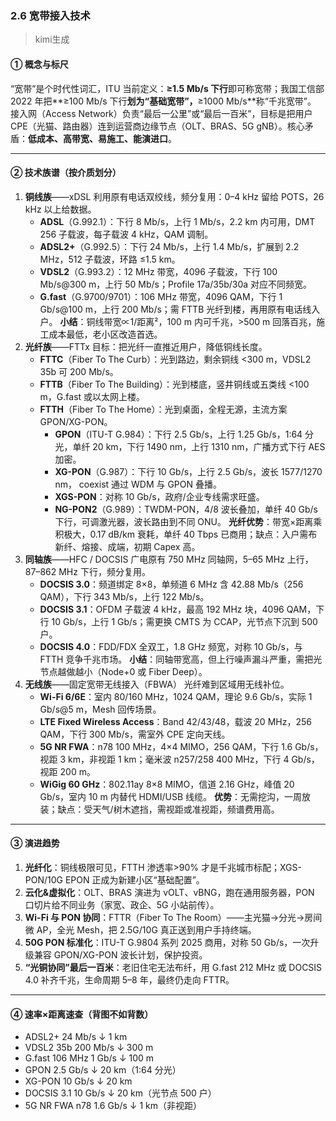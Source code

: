 ### 2.6 宽带接入技术

> kimi生成

#### ① 概念与标尺

“宽带”是个时代性词汇，ITU 当前定义：**≥1.5 Mb/s 下行**即可称宽带；我国工信部 2022 年把**≥100 Mb/s 下行**划为“基础宽带”，**≥1000 Mb/s**称“千兆宽带”。
接入网（Access Network）负责“最后一公里”或“最后一百米”，目标是把用户 CPE（光猫、路由器）连到运营商边缘节点（OLT、BRAS、5G gNB）。核心矛盾：**低成本、高带宽、易施工、能演进口**。

------

#### ② 技术族谱（按介质划分）

1. **铜线族**——xDSL
	利用原有电话双绞线，频分复用：0–4 kHz 留给 POTS，26 kHz 以上给数据。
	- **ADSL**（G.992.1）：下行 8 Mb/s，上行 1 Mb/s，2.2 km 内可用，DMT 256 子载波，每子载波 4 kHz，QAM 调制。
	- **ADSL2+**（G.992.5）：下行 24 Mb/s，上行 1.4 Mb/s，扩展到 2.2 MHz，512 子载波，环路 ≤1.5 km。
	- **VDSL2**（G.993.2）：12 MHz 带宽，4096 子载波，下行 100 Mb/s@300 m，上行 50 Mb/s；Profile 17a/35b/30a 对应不同频宽。
	- **G.fast**（G.9700/9701）：106 MHz 带宽，4096 QAM，下行 1 Gb/s@100 m，上行 200 Mb/s；需 FTTB 光纤到楼，再用原有电话线入户。
		**小结**：铜线带宽∝1/距离²，100 m 内可千兆，>500 m 回落百兆，施工成本最低，老小区改造首选。
2. **光纤族**——FTTx
	目标：把光纤一直推近用户，降低铜线长度。
	- **FTTC**（Fiber To The Curb）：光到路边，剩余铜线 <300 m，VDSL2 35b 可 200 Mb/s。
	- **FTTB**（Fiber To The Building）：光到楼底，竖井铜线或五类线 <100 m，G.fast 或以太网上楼。
	- **FTTH**（Fiber To The Home）：光到桌面，全程无源，主流方案 GPON/XG-PON。
		- **GPON**（ITU-T G.984）：下行 2.5 Gb/s，上行 1.25 Gb/s，1:64 分光，单纤 20 km，下行 1490 nm，上行 1310 nm，广播方式下行 AES 加密。
		- **XG-PON**（G.987）：下行 10 Gb/s，上行 2.5 Gb/s，波长 1577/1270 nm， coexist 通过 WDM 与 GPON 叠播。
		- **XGS-PON**：对称 10 Gb/s，政府/企业专线需求旺盛。
		- **NG-PON2**（G.989）：TWDM-PON，4/8 波长叠加，单纤 40 Gb/s 下行，可调激光器，波长路由到不同 ONU。
			**光纤优势**：带宽×距离乘积极大，0.17 dB/km 衰耗，单纤 40 Tbps 已商用；缺点：入户需布新纤、熔接、成端，初期 Capex 高。
3. **同轴族**——HFC / DOCSIS
	广电原有 750 MHz 同轴网，5–65 MHz 上行，87–862 MHz 下行，频分复用。
	- **DOCSIS 3.0**：频道绑定 8×8，单频道 6 MHz 含 42.88 Mb/s（256 QAM），下行 343 Mb/s，上行 122 Mb/s。
	- **DOCSIS 3.1**：OFDM 子载波 4 kHz，最高 192 MHz 块，4096 QAM，下行 10 Gb/s，上行 1 Gb/s；需更换 CMTS 为 CCAP，光节点下沉到 500 户。
	- **DOCSIS 4.0**：FDD/FDX 全双工，1.8 GHz 频宽，对称 10 Gb/s，与 FTTH 竞争千兆市场。
		**小结**：同轴带宽高，但上行噪声漏斗严重，需把光节点越做越小（Node+0 或 Fiber Deep）。
4. **无线族**——固定宽带无线接入（FBWA）
	光纤难到区域用无线补位。
	- **Wi-Fi 6/6E**：室内 80/160 MHz，1024 QAM，理论 9.6 Gb/s，实际 1 Gb/s@5 m，Mesh 回传场景。
	- **LTE Fixed Wireless Access**：Band 42/43/48，载波 20 MHz，256 QAM，下行 300 Mb/s，需室外 CPE 定向天线。
	- **5G NR FWA**：n78 100 MHz，4×4 MIMO，256 QAM，下行 1.6 Gb/s，视距 3 km，非视距 1 km；毫米波 n257/258 400 MHz，下行 4 Gb/s，视距 200 m。
	- **WiGig 60 GHz**：802.11ay 8×8 MIMO，信道 2.16 GHz，峰值 20 Gb/s，室内 10 m 内替代 HDMI/USB 线缆。
		**优势**：无需挖沟，一周放装；缺点：受天气/树木遮挡，需视距或准视距，频谱费用高。

------

#### ③ 演进趋势

1. **光纤化**：铜线极限可见，FTTH 渗透率>90% 才是千兆城市标配；XGS-PON/10G EPON 正成为新建小区“基础配置”。
2. **云化&虚拟化**：OLT、BRAS 演进为 vOLT、vBNG，跑在通用服务器，PON 口切片给不同业务（家宽、政企、5G 小站前传）。
3. **Wi-Fi 与 PON 协同**：FTTR（Fiber To The Room）——主光猫→分光→房间微 AP，全光 Mesh，把 2.5G/10G 真正送到用户手持终端。
4. **50G PON 标准化**：ITU-T G.9804 系列 2025 商用，对称 50 Gb/s，一次升级兼容 GPON/XG-PON 波长计划，保护投资。
5. **“光铜协同”最后一百米**：老旧住宅无法布纤，用 G.fast 212 MHz 或 DOCSIS 4.0 补齐千兆，生命周期 5–8 年，最终仍走向 FTTR。

------

#### ④ 速率×距离速查（背图不如背数）

- ADSL2+ 24 Mb/s ↓ 1 km
- VDSL2 35b 200 Mb/s ↓ 300 m
- G.fast 106 MHz 1 Gb/s ↓ 100 m
- GPON 2.5 Gb/s ↓ 20 km（1:64 分光）
- XG-PON 10 Gb/s ↓ 20 km
- DOCSIS 3.1 10 Gb/s ↓ 20 km（光节点 500 户）
- 5G NR FWA n78 1.6 Gb/s ↓ 1 km（非视距）
